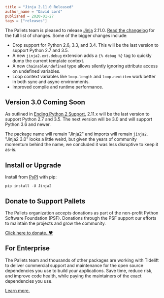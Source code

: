 ~~~~toml
title = "Jinja 2.11.0 Released"
author_name = "David Lord"
published = 2020-01-27
tags = ["releases"]
~~~~

The Pallets team is pleased to release [Jinja](/p/flask/) 2.11.0.
[Read the changelog](https://jinja.palletsprojects.com/en/2.11.x/changelog/#version-2-11-0)
for the full list of changes. Some of the bigger changes include:

*   Drop support for Python 2.6, 3.3, and 3.4. This will be the last
    version to support Python 2.7 and 3.5.
*   A new `jinja2.ext.debug` extension adds a ``{% debug %}`` tag to
    quickly dump the current template context.
*   A new `ChainableUndefined` type allows silently ignoring attribute
    access on undefined variables.
*   Loop context variables like `loop.length` and `loop.nextitem` work
    better in both sync and async environments.
*   Improved compile and runtime performance.


## Version 3.0 Coming Soon

As outlined in [Ending Python 2 Support](/blog/ending-python2-support),
2.11.x will be the last version to support Python 2.7 and 3.5. The next
version will be 3.0 and will support Python 3.6 and newer.

The package name will remain "Jinja2" and imports will remain `jinja2`.
"Jinja2 3.0" looks a little weird, but given the years of community
momentum behind the name, we concluded it was less disruptive to keep it
as-is.


## Install or Upgrade

Install from [PyPI](https://pypi.org/project/Jinja2/) with pip:

    pip install -U Jinja2


## Donate to Support Pallets

The Pallets organization accepts donations as part of the non-profit
Python Software Foundation (PSF). Donations through the PSF support our
efforts to maintain the projects and grow the community.

[Click here to donate. ❤](/donate)

## For Enterprise

The Pallets team and thousands of other packages are working with
Tidelift to deliver commercial support and maintenance for the open
source dependencies you use to build your applications. Save time,
reduce risk, and improve code health, while paying the maintainers of
the exact dependencies you use.

[Learn more.](https://tidelift.com/subscription/pkg/pypi-jinja2?utm_source=pypi-jinja2&utm_medium=referral&utm_campaign=enterprise)
